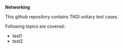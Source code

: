 **Networking**

This github repository contains TKGI unitary test cases.

Following topics are covered:
* test1
* test2